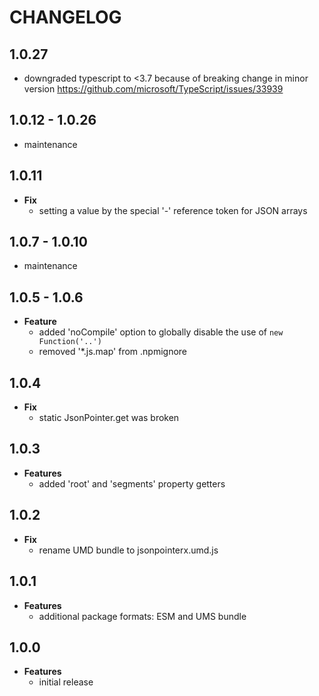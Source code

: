 # CHANGELOG

## 1.0.27

- downgraded typescript to <3.7 because of breaking change in minor version
  https://github.com/microsoft/TypeScript/issues/33939

## 1.0.12 - 1.0.26

- maintenance

## 1.0.11

- **Fix**
  - setting a value by the special '-' reference token for JSON arrays

## 1.0.7 - 1.0.10

- maintenance

## 1.0.5 - 1.0.6

- **Feature**
  - added 'noCompile' option to globally disable the use of `new Function('..')`
  - removed '\*.js.map' from .npmignore

## 1.0.4

- **Fix**
  - static JsonPointer.get was broken

## 1.0.3

- **Features**
  - added 'root' and 'segments' property getters

## 1.0.2

- **Fix**
  - rename UMD bundle to jsonpointerx.umd.js

## 1.0.1

- **Features**
  - additional package formats: ESM and UMS bundle

## 1.0.0

- **Features**
  - initial release
